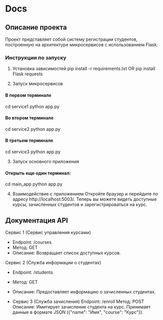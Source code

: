 # Docs

## Описание проекта 

Проект представляет собой систему регистрации студентов, построенную на архитектуре микросервисов с использованием Flask.

### Инструкции по запуску 

1. Установка зависимостей 
pip install -r requirements.txt OR pip install Flask requests

2. Запуск микросервисов 
#### В первом терминале
cd service1
python app.py

#### Во втором терминале
cd service2
python app.py

#### В третьем терминале
cd service3
python app.py

3. Запуск основного приложения 
#### Открыть еще один терминал:
cd main_app
python app.py

4. Взаимодействие с приложением
Откройте браузер и перейдите по адресу http://localhost:5003/. Теперь вы можете видеть доступные курсы, зачисленных студентов и зарегистрироваться на курс.

## Документация API
Сервис 1 (Сервис управления курсами)
- Endpoint: /courses
- Метод: GET
- Описание: Возвращает список доступных курсов.


Сервис 2 (Служба информации о студентах)
- Endpoint: /students
- Метод: GET
- Описание: Предоставляет информацию о зачисленных студентах.

- Сервис 3 (Служба зачисления)
Endpoint: /enroll
Метод: POST
Описание: Имитирует зачисление студента на курс. Принимает данные в формате JSON ({"name": "Имя", "course": "Курс"}).